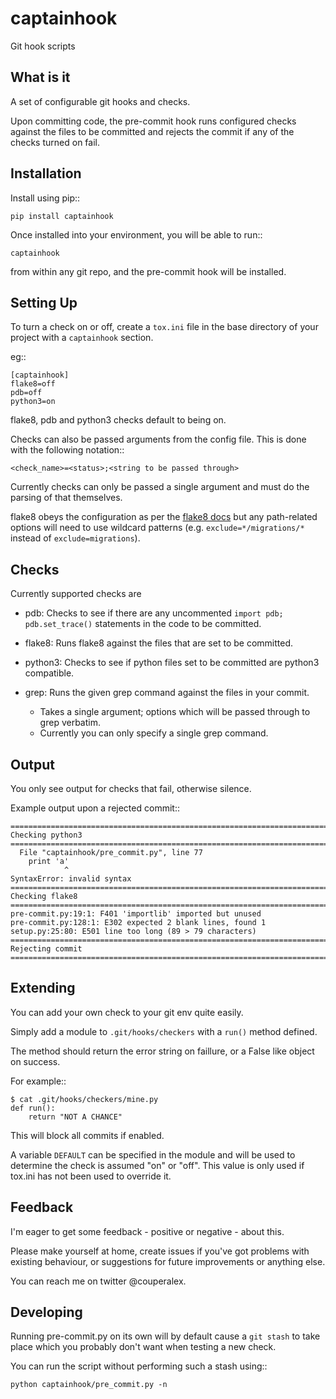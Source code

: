 captainhook
===========

Git hook scripts

What is it
----------

A set of configurable git hooks and checks.

Upon committing code, the pre-commit hook runs configured checks against the 
files to be committed and rejects the commit if any of the checks turned on fail.


Installation
------------

Install using pip::

    pip install captainhook

Once installed into your environment, you will be able to run::

    captainhook

from within any git repo, and the pre-commit hook will be installed.

Setting Up
----------

To turn a check on or off, create a ``tox.ini`` file
in the base directory of your project with a ``captainhook`` section.

eg::


    [captainhook]
    flake8=off
    pdb=off
    python3=on


flake8, pdb and python3 checks default to being on.

Checks can also be passed arguments from the config file. This is done with
the following notation::

    <check_name>=<status>;<string to be passed through>

Currently checks can only be passed a single argument and must do the parsing
of that themselves.

flake8 obeys the configuration as per the
[flake8 docs](http://flake8.readthedocs.org/en/latest/config.html) but any
path-related options will need to use wildcard patterns (e.g.
`exclude=*/migrations/*` instead of `exclude=migrations`).

Checks
------

Currently supported checks are

- pdb: Checks to see if there are any uncommented
``import pdb; pdb.set_trace()`` statements in the code to be committed.

- flake8: Runs flake8 against the files that are set to be committed.

- python3: Checks to see if python files set to be committed are python3
  compatible.

- grep: Runs the given grep command against the files in your commit.
    - Takes a single argument; options which will be passed through to grep
      verbatim.
    - Currently you can only specify a single grep command.

Output
------

You only see output for checks that fail, otherwise silence.

Example output upon a rejected commit::


    ===============================================================================
    Checking python3
    ===============================================================================
      File "captainhook/pre_commit.py", line 77
        print 'a'
                ^
    SyntaxError: invalid syntax
    ===============================================================================
    Checking flake8
    ===============================================================================
    pre-commit.py:19:1: F401 'importlib' imported but unused
    pre-commit.py:128:1: E302 expected 2 blank lines, found 1
    setup.py:25:80: E501 line too long (89 > 79 characters)
    ===============================================================================
    Rejecting commit
    ===============================================================================


Extending
---------

You can add your own check to your git env quite easily.

Simply add a module to ``.git/hooks/checkers`` with a ``run()`` method defined.

The method should return the error string on faillure, or a False like object
on success.

For example::

    $ cat .git/hooks/checkers/mine.py
    def run():
        return "NOT A CHANCE"

This will block all commits if enabled.

A variable ``DEFAULT`` can be specified in the module and will be used to
determine the check is assumed "on" or "off". This value is only used if
tox.ini has not been used to override it.

Feedback
--------

I'm eager to get some feedback - positive or negative - about this.

Please make yourself at home, create issues if you've got problems with existing behaviour, or suggestions for future improvements or anything else.

You can reach me on twitter @couperalex.

Developing
----------

Running pre-commit.py on its own will by default cause a ``git stash`` to take
place which you probably don't want when testing a new check.

You can run the script without performing such a stash using::

    python captainhook/pre_commit.py -n
